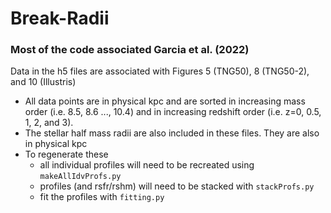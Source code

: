# Break-Radii


### Most of the code associated Garcia et al. (2022)


Data in the h5 files are associated with Figures 5 (TNG50), 8 (TNG50-2), and 10 (Illustris)
   - All data points are in physical kpc and are sorted in increasing mass order (i.e. 8.5, 8.6 ..., 10.4) and in increasing redshift order (i.e. z=0, 0.5, 1, 2, and 3).
   - The stellar half mass radii are also included in these files. They are also in physical kpc
   - To regenerate these
       - all individual profiles will need to be recreated using `makeAllIdvProfs.py`
       - profiles (and rsfr/rshm) will need to be stacked with `stackProfs.py`
       - fit the profiles with `fitting.py`